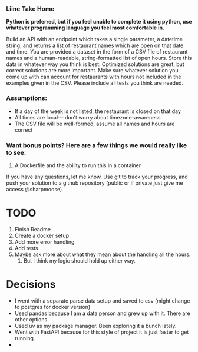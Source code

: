 ### Liine Take Home 

__Python is preferred, but if you feel unable to complete it using python, use whatever programming language you feel most comfortable in.__

Build an API with an endpoint which takes a single parameter, a datetime string, and returns a list of restaurant names which are open on that date and time. You are provided a dataset in the form of a CSV file of restaurant names and a human-readable, string-formatted list of open hours. Store this data in whatever way you think is best. Optimized solutions are great, but correct solutions are more important. Make sure whatever solution you come up with can account for restaurants with hours not included in the examples given in the CSV. Please include all tests you think are needed.

### Assumptions:
* If a day of the week is not listed, the restaurant is closed on that day
* All times are local — don’t worry about timezone-awareness
* The CSV file will be well-formed, assume all names and hours are correct

### Want bonus points? Here are a few things we would really like to see:
1. A Dockerfile and the ability to run this in a container

If you have any questions, let me know. Use git to track your progress, and push your solution to a github repository (public or if private just give me access @sharpmoose)



# TODO

1. Finish Readme
1. Create a docker setup
1. Add more error handling
1. Add tests
1. Maybe ask more about what they mean about the handling all the hours.
    1. But I think my logic should hold up either way.


# Decisions

* I went with a separate parse data setup and saved to csv (might change to postgres for docker version)
* Used pandas because I am a data person and grew up with it. There are other options.
* Used uv as my package manager. Been exploring it a bunch lately.
* Went with FastAPI because for this style of project it is just faster to get running.
* 